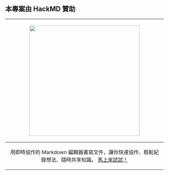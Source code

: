 ## 本專案由 HackMD 贊助

|<p align="center"> <a href="https://hackmdio.io"> <img src="https://presskit.hackmd.io/Logo/PNG/HackMD_LOGO_BlackColor_small.png" width="350"> </a></p>|
|--|
|<p align="center">用即時協作的 Markdown 編輯器書寫文件，讓你快速協作、輕鬆紀錄想法、隨時共享知識。 [馬上來試試！](https://hackmd.io)</p>|